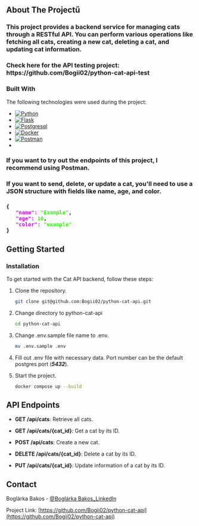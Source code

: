 <a name="readme-top"></a>

<!-- PROJECT LOGO -->
<br />

<!-- ABOUT THE PROJECT -->

## About The Projectű

<h3>This project provides a backend service for managing cats through a RESTful API. You can perform various operations like fetching all cats, creating a new cat, deleting a cat, and updating cat information.</h3>
<h3>Check here for the API testing project: https://github.com/Bogii02/python-cat-api-test</h3>


### Built With

The following technologies were used during the project:

* [![Python][Python]][Python-url]
* [![Flask][Flask]][Flask-url]
* [![Postgresql][Postgres]][Postgres-url]
* [![Docker][Docker]][Docker-url]
* [![Postman][Postman]][Postman-url]
* 
<h3>If you want to try out the endpoints of this project, I recommend using Postman.</h3>
<h3>If you want to send, delete, or update a cat, you'll need to use a JSON structure with fields like name, age, and color.</h3>

<h3><code>{
   <span style="color:#D009F6">"name":</span> <span style="color:#2FF609">"Example"</span>,
   <span style="color:#D009F6">"age":</span> <span style="color:#2FF609">10</span>,
   <span style="color:#D009F6">"color":</span> <span style="color:#2FF609">"example"</span>
}
</code><h3>


<!-- GETTING STARTED -->

## Getting Started

### Installation

To get started with the Cat API backend, follow these steps:

1. Clone the repository.
   ```sh
   git clone git@github.com:Bogii02/python-cat-api.git
   ```
2. Change directory to python-cat-api
   ```sh
   cd python-cat-api
   ```
3. Change .env.sample file name to .env.
   ```sh
   mv .env.sample .env
   ```
4. Fill out .env file with necessary data. Port number can be the default postgres port (***5432***).

5. Start the project.
   ```sh
   docker compose up --build
   ```

<!-- FEATURES -->

## API Endpoints

- **GET /api/cats**: Retrieve all cats.

- **GET /api/cats/{cat_id}**: Get a cat by its ID.

- **POST /api/cats**: Create a new cat.

- **DELETE /api/cats/{cat_id}**: Delete a cat by its ID.

- **PUT /api/cats/{cat_id}**: Update information of a cat by its ID.

<!-- CONTACT -->

## Contact

Boglárka Bakos - [@Boglárka Bakos_LinkedIn](https://linkedin.com/in/boglarka-bakos)

Project Link: [https://github.com/Bogii02/python-cat-api](https://github.com/Bogii02/python-cat-api)


[Python]: https://img.shields.io/badge/python-3670A0?style=for-the-badge&logo=python&logoColor=ffdd54
[Python-url]: https://www.python.org

[Flask]: https://img.shields.io/badge/flask-%23000.svg?style=for-the-badge&logo=flask&logoColor=white
[Flask-url]: https://flask.palletsprojects.com/en/3.0.x/

[Postgres]: https://img.shields.io/badge/postgres-%23316192.svg?style=for-the-badge&logo=postgresql&logoColor=white
[Postgres-url]: https://www.postgresql.org

[Docker]: https://img.shields.io/badge/docker-%230db7ed.svg?style=for-the-badge&logo=docker&logoColor=white
[Docker-url]: https://www.docker.com

[Postman]: https://img.shields.io/badge/Postman-FF6C37?style=for-the-badge&logo=postman&logoColor=white
[Postman-url]: https://www.postman.com
